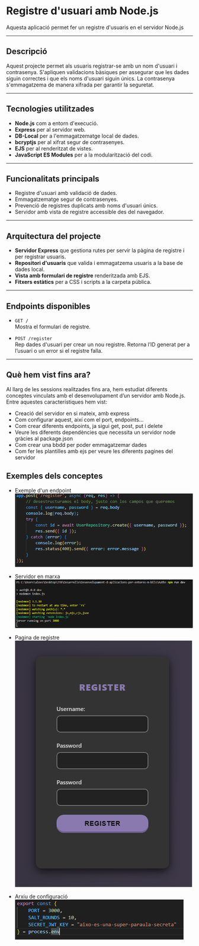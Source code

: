 # Registre d'usuari amb Node.js

Aquesta aplicació permet fer un registre d'usuaris en el servidor Node.js

---

## Descripció

Aquest projecte permet als usuaris registrar-se amb un nom d'usuari i contrasenya. S'apliquen validacions bàsiques per assegurar que les dades siguin correctes i que els noms d'usuari siguin únics. La contrasenya s'emmagatzema de manera xifrada per garantir la seguretat.

---

## Tecnologies utilitzades

- **Node.js** com a entorn d'execució.
- **Express** per al servidor web.
- **DB-Local** per a l'emmagatzematge local de dades.
- **bcryptjs** per al xifrat segur de contrasenyes.
- **EJS** per al renderitzat de vistes.
- **JavaScript ES Modules** per a la modularització del codi.

---

## Funcionalitats principals

- Registre d'usuari amb validació de dades.
- Emmagatzematge segur de contrasenyes.
- Prevenció de registres duplicats amb noms d'usuari únics.
- Servidor amb vista de registre accessible des del navegador.

---

## Arquitectura del projecte

- **Servidor Express** que gestiona rutes per servir la pàgina de registre i per registrar usuaris.
- **Repositori d'usuaris** que valida i emmagatzema usuaris a la base de dades local.
- **Vista amb formulari de registre** renderitzada amb EJS.
- **Fitxers estàtics** per a CSS i scripts a la carpeta pública.

---

## Endpoints disponibles

- `GET /`  
  Mostra el formulari de registre.

- `POST /register`  
  Rep dades d'usuari per crear un nou registre. Retorna l’ID generat per a l’usuari o un error si el registre falla.

---

## Què hem vist fins ara?

Al llarg de les sessions realitzades fins ara, hem estudiat diferents conceptes vinculats amb el desenvolupament d’un servidor amb Node.js. Entre aquestes característiques hem vist: 
 - Creació del servidor en si mateix, amb express
 - Com configurar aquest, així com el port, endpoints...
 - Com crear diferents endpoints, ja sigui get, post, put i delete
 - Veure les diferents dependències que necessita un servidor node gràcies al package.json
 - Com crear una bbdd per poder emmagatzemar dades
 - Com fer les plantilles amb ejs per veure les diferents pagines del servidor

## Exemples dels conceptes

 - Exemple d'un endpoint
![Exemple endpoint](./public/img/endpoint.png)

 - Servidor en marxa
![Exemple server en marxa](./public/img/captura-cmd.png)

 - Pagina de registre
![Exemple pagina registre](./public/img/pagina-registre.png)

 - Arxiu de configuració
![Exemple arxiu config](./public/img/arxiu-config.png)
